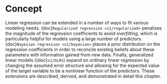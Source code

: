 Concept
==============

Linear regression can be extended in a number of ways to fit various modeling needs. {doc}`Regularized regression <s1/regularized>` penalizes the magnitude of the regression coefficients to avoid *overfitting*, which is particularly helpful for models using a large number of predictors. {doc}`Bayesian regression <s1/bayesian>` places a prior distribution on the regression coefficients in order to reconcile existing beliefs about these parameters with information gained from new data. Finally, generalized linear models ({doc}`s1/GLMs`) expand on ordinary linear regression by changing the assumed error structure and allowing for the expected value of the target variable to be a nonlinear function of the predictors. These extensions are described, derived, and demonstrated in detail this chapter. 

